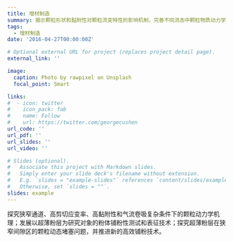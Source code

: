 ```yaml
---
title: 增材制造
summary: 揭示颗粒形状和黏附性对颗粒流变特性的影响机制，完善不同流态中颗粒物质动力学本构方程，并发展基于该本构方程的颗粒流动的连续介质模拟方法.
tags:
  - 增材制造
date: '2016-04-27T00:00:00Z'

# Optional external URL for project (replaces project detail page).
external_link: ''

image:
  caption: Photo by rawpixel on Unsplash
  focal_point: Smart

links:
#  - icon: twitter
#    icon_pack: fab
#    name: Follow
#    url: https://twitter.com/georgecushen
url_code: ''
url_pdf: ''
url_slides: ''
url_video: ''

# Slides (optional).
#   Associate this project with Markdown slides.
#   Simply enter your slide deck's filename without extension.
#   E.g. `slides = "example-slides"` references `content/slides/example-slides.md`.
#   Otherwise, set `slides = ""`.
slides: example
---
```


探究狭窄通道、高剪切应变率、高黏附性和气流卷吸复杂条件下的颗粒动力学机理；发展以超薄粉层为研究对象的粉体铺粉性测试和表征技术；探究超薄粉层在狭窄间隙区的颗粒动态堵塞问题，并推进新的高效铺粉技术。
